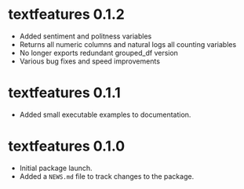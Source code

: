 # textfeatures 0.1.2

* Added sentiment and politness variables
* Returns all numeric columns and natural logs all counting variables
* No longer exports redundant grouped_df version
* Various bug fixes and speed improvements

# textfeatures 0.1.1

* Added small executable examples to documentation.

# textfeatures 0.1.0

* Initial package launch.
* Added a `NEWS.md` file to track changes to the package.
